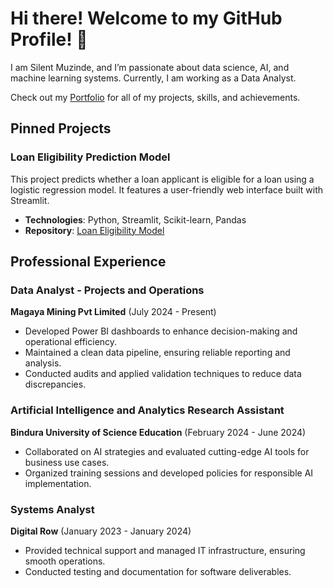 # Hi there! Welcome to my GitHub Profile! 👋

I am Silent Muzinde, and I’m passionate about data science, AI, and machine learning systems. Currently, I am working as a Data Analyst.

Check out my [Portfolio](link-to-your-portfolio) for all of my projects, skills, and achievements.

## Pinned Projects
### Loan Eligibility Prediction Model
This project predicts whether a loan applicant is eligible for a loan using a logistic regression model. It features a user-friendly web interface built with Streamlit.
- **Technologies**: Python, Streamlit, Scikit-learn, Pandas
- **Repository**: [Loan Eligibility Model](https://github.com//silentmuzinde/Data-Science-Portfolio/tree/main/ML_Projects/Loan_Eligibility_Model)

## Professional Experience

### Data Analyst - Projects and Operations
**Magaya Mining Pvt Limited** (July 2024 - Present)
- Developed Power BI dashboards to enhance decision-making and operational efficiency.
- Maintained a clean data pipeline, ensuring reliable reporting and analysis.
- Conducted audits and applied validation techniques to reduce data discrepancies.
  
### Artificial Intelligence and Analytics Research Assistant
**Bindura University of Science Education** (February 2024 - June 2024)
- Collaborated on AI strategies and evaluated cutting-edge AI tools for business use cases.
- Organized training sessions and developed policies for responsible AI implementation.

### Systems Analyst
**Digital Row** (January 2023 - January 2024)
- Provided technical support and managed IT infrastructure, ensuring smooth operations.
- Conducted testing and documentation for software deliverables.
